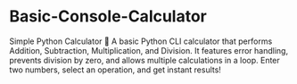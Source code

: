 # Basic-Console-Calculator
Simple Python Calculator 🧮 A basic Python CLI calculator that performs Addition, Subtraction, Multiplication, and Division. It features error handling, prevents division by zero, and allows multiple calculations in a loop. Enter two numbers, select an operation, and get instant results! 
